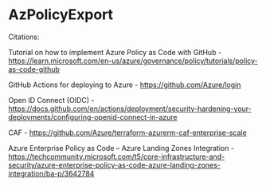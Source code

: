 # AzPolicyExport

Citations: 

Tutorial on how to implement Azure Policy as Code with GitHub - https://learn.microsoft.com/en-us/azure/governance/policy/tutorials/policy-as-code-github

GitHub Actions for deploying to Azure - https://github.com/Azure/login

Open ID Connect (OIDC) - https://docs.github.com/en/actions/deployment/security-hardening-your-deployments/configuring-openid-connect-in-azure

CAF - https://github.com/Azure/terraform-azurerm-caf-enterprise-scale

Azure Enterprise Policy as Code – Azure Landing Zones Integration - https://techcommunity.microsoft.com/t5/core-infrastructure-and-security/azure-enterprise-policy-as-code-azure-landing-zones-integration/ba-p/3642784
